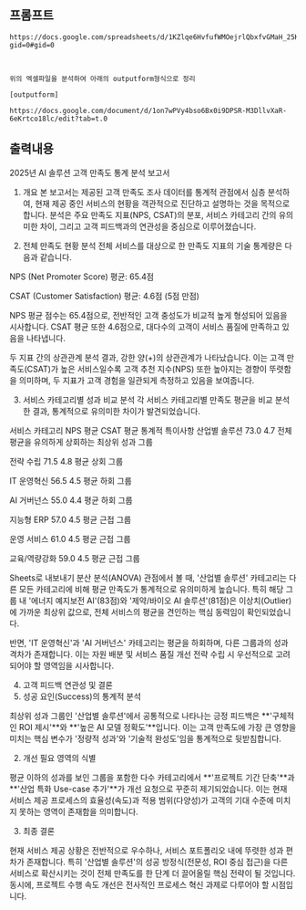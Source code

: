 ## 프롬프트
```
https://docs.google.com/spreadsheets/d/1KZlqe6HvfufWMOejrlQbxfvGMaH_25KUrYMoUsJZQxQ/edit?gid=0#gid=0



위의 엑셀파일을 분석하여 아래의 outputform형식으로 정리

[outputform]

https://docs.google.com/document/d/1on7wPVy4bso6Bx0i9DPSR-M3DllvXaR-6eKrtco18lc/edit?tab=t.0
```

## 출력내용
2025년 AI 솔루션 고객 만족도 통계 분석 보고서
1. 개요
본 보고서는 제공된 고객 만족도 조사 데이터를 통계적 관점에서 심층 분석하여, 현재 제공 중인 서비스의 현황을 객관적으로 진단하고 설명하는 것을 목적으로 합니다. 분석은 주요 만족도 지표(NPS, CSAT)의 분포, 서비스 카테고리 간의 유의미한 차이, 그리고 고객 피드백과의 연관성을 중심으로 이루어졌습니다.

2. 전체 만족도 현황 분석
전체 서비스를 대상으로 한 만족도 지표의 기술 통계량은 다음과 같습니다.

NPS (Net Promoter Score) 평균: 65.4점

CSAT (Customer Satisfaction) 평균: 4.6점 (5점 만점)

NPS 평균 점수는 65.4점으로, 전반적인 고객 충성도가 비교적 높게 형성되어 있음을 시사합니다. CSAT 평균 또한 4.6점으로, 대다수의 고객이 서비스 품질에 만족하고 있음을 나타냅니다.


두 지표 간의 상관관계 분석 결과, 강한 양(+)의 상관관계가 나타났습니다. 이는 고객 만족도(CSAT)가 높은 서비스일수록 고객 추천 지수(NPS) 또한 높아지는 경향이 뚜렷함을 의미하며, 두 지표가 고객 경험을 일관되게 측정하고 있음을 보여줍니다.

3. 서비스 카테고리별 성과 비교 분석
각 서비스 카테고리별 만족도 평균을 비교 분석한 결과, 통계적으로 유의미한 차이가 발견되었습니다.

서비스 카테고리	NPS 평균	CSAT 평균	통계적 특이사항
산업별 솔루션	73.0	4.7	
전체 평균을 유의하게 상회하는 최상위 성과 그룹 


전략 수립	71.5	4.8	
평균 상회 그룹 


IT 운영혁신	56.5	4.5	
평균 하회 그룹 


AI 거버넌스	55.0	4.4	
평균 하회 그룹 


지능형 ERP	57.0	4.5	
평균 근접 그룹 


운영 서비스	61.0	4.5	
평균 근접 그룹 


교육/역량강화	59.0	4.5	
평균 근접 그룹 



Sheets로 내보내기
분산 분석(ANOVA) 관점에서 볼 때, '산업별 솔루션' 카테고리는 다른 모든 카테고리에 비해 평균 만족도가 통계적으로 유의미하게 높습니다. 특히 해당 그룹 내 '에너지 예지보전 AI'(83점)와 '제약/바이오 AI 솔루션'(81점)은 이상치(Outlier)에 가까운 최상위 값으로, 전체 서비스의 평균을 견인하는 핵심 동력임이 확인되었습니다.



반면, 'IT 운영혁신'과 'AI 거버넌스' 카테고리는 평균을 하회하며, 다른 그룹과의 성과 격차가 존재합니다. 이는 자원 배분 및 서비스 품질 개선 전략 수립 시 우선적으로 고려되어야 할 영역임을 시사합니다.



4. 고객 피드백 연관성 및 결론
1. 성공 요인(Success)의 통계적 분석

최상위 성과 그룹인 '산업별 솔루션'에서 공통적으로 나타나는 긍정 피드백은 **'구체적인 ROI 제시'**와 **'높은 AI 모델 정확도'**입니다. 이는 고객 만족도에 가장 큰 영향을 미치는 핵심 변수가 '정량적 성과'와 '기술적 완성도'임을 통계적으로 뒷받침합니다.



2. 개선 필요 영역의 식별

평균 이하의 성과를 보인 그룹을 포함한 다수 카테고리에서 **'프로젝트 기간 단축'**과 **'산업 특화 Use-case 추가'**가 개선 요청으로 꾸준히 제기되었습니다. 이는 현재 서비스 제공 프로세스의 효율성(속도)과 적용 범위(다양성)가 고객의 기대 수준에 미치지 못하는 영역이 존재함을 의미합니다.



3. 최종 결론

현재 서비스 제공 상황은 전반적으로 우수하나, 서비스 포트폴리오 내에 뚜렷한 성과 편차가 존재합니다. 특히 '산업별 솔루션'의 성공 방정식(전문성, ROI 중심 접근)을 다른 서비스로 확산시키는 것이 전체 만족도를 한 단계 더 끌어올릴 핵심 전략이 될 것입니다. 동시에, 프로젝트 수행 속도 개선은 전사적인 프로세스 혁신 과제로 다루어야 할 시점입니다.